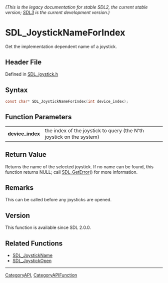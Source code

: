 ###### (This is the legacy documentation for stable SDL2, the current stable version; [SDL3](https://wiki.libsdl.org/SDL3/) is the current development version.)
# SDL_JoystickNameForIndex

Get the implementation dependent name of a joystick.

## Header File

Defined in [SDL_joystick.h](https://github.com/libsdl-org/SDL/blob/SDL2/include/SDL_joystick.h)

## Syntax

```c
const char* SDL_JoystickNameForIndex(int device_index);

```

## Function Parameters

|                      |                                                                      |
| -------------------- | -------------------------------------------------------------------- |
| **device_index**     | the index of the joystick to query (the N'th joystick on the system) |

## Return Value

Returns the name of the selected joystick. If no name can be found, this
function returns NULL; call [SDL_GetError](SDL_GetError)() for more
information.

## Remarks

This can be called before any joysticks are opened.

## Version

This function is available since SDL 2.0.0.

## Related Functions

* [SDL_JoystickName](SDL_JoystickName)
* [SDL_JoystickOpen](SDL_JoystickOpen)

----
[CategoryAPI](CategoryAPI), [CategoryAPIFunction](CategoryAPIFunction)


